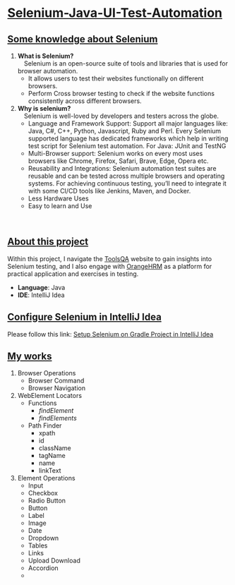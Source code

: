 # <u>Selenium-Java-UI-Test-Automation</u>
## <u>Some knowledge about Selenium</u>
1. **What is Selenium?**<br/>
&ensp;&ensp;Selenium is an open-source suite of tools and libraries that is used for browser automation.
   - It allows users to test their websites functionally on different browsers.
   - Perform Cross browser testing to check if the website functions consistently across different browsers. 
2. **Why is selenium?**<br/>
&ensp;&ensp;Selenium is well-loved by developers and testers across the globe.
   - Language and Framework Support: Support all major languages like: Java, C#, C++, Python, Javascript, Ruby and Perl. Every Selenium supported language has dedicated frameworks which help in writing test script for Selenium test automation. For Java: JUnit and TestNG
   - Multi-Browser support: Selenium works on every most uses browsers like Chrome, Firefox, Safari, Brave, Edge, Opera etc.
   - Reusability and Integrations: Selenium automation test suites are reusable and can be tested across multiple browsers and operating systems. For achieving continuous testing, you’ll need to integrate it with some CI/CD tools like Jenkins, Maven, and Docker.
   - Less Hardware Uses
   - Easy to learn and Use
<br/>


## <u>About this project</u>

Within this project, I navigate the [ToolsQA](https://toolsqa.com/) website to gain insights into Selenium testing, and I also engage with [OrangeHRM](https://opensource-demo.orangehrmlive.com/) as a platform for practical application and exercises in testing.<br/>
- **Language**: Java
- **IDE**: IntelliJ Idea


## <u>Configure Selenium in IntelliJ Idea</u>
Please follow this link: [Setup Selenium on Gradle Project in IntelliJ Idea](https://tattered-brownie-52b.notion.site/Setup-Selenium-on-Gradle-Project-in-IntelliJ-Idea-a2e48860420d4c44b36331ff3e6c4861)

## <u>My works</u>
1. Browser Operations
   - Browser Command
   - Browser Navigation
2. WebElement Locators
   - Functions
     - <i>findElement</i>
     - <i>findElements</i>
   - Path Finder
     - xpath
     - id
     - className
     - tagName
     - name
     - linkText
3. Element Operations
   - Input
   - Checkbox
   - Radio Button
   - Button
   - Label
   - Image
   - Date
   - Dropdown
   - Tables
   - Links
   - Upload Download
   - Accordion
   - 
